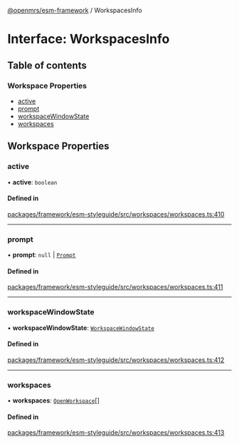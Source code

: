 [@openmrs/esm-framework](../API.md) / WorkspacesInfo

# Interface: WorkspacesInfo

## Table of contents

### Workspace Properties

- [active](WorkspacesInfo.md#active)
- [prompt](WorkspacesInfo.md#prompt)
- [workspaceWindowState](WorkspacesInfo.md#workspacewindowstate)
- [workspaces](WorkspacesInfo.md#workspaces)

## Workspace Properties

### active

• **active**: `boolean`

#### Defined in

[packages/framework/esm-styleguide/src/workspaces/workspaces.ts:410](https://github.com/openmrs/openmrs-esm-core/blob/main/packages/framework/esm-styleguide/src/workspaces/workspaces.ts#L410)

___

### prompt

• **prompt**: ``null`` \| [`Prompt`](Prompt.md)

#### Defined in

[packages/framework/esm-styleguide/src/workspaces/workspaces.ts:411](https://github.com/openmrs/openmrs-esm-core/blob/main/packages/framework/esm-styleguide/src/workspaces/workspaces.ts#L411)

___

### workspaceWindowState

• **workspaceWindowState**: [`WorkspaceWindowState`](../API.md#workspacewindowstate)

#### Defined in

[packages/framework/esm-styleguide/src/workspaces/workspaces.ts:412](https://github.com/openmrs/openmrs-esm-core/blob/main/packages/framework/esm-styleguide/src/workspaces/workspaces.ts#L412)

___

### workspaces

• **workspaces**: [`OpenWorkspace`](OpenWorkspace.md)[]

#### Defined in

[packages/framework/esm-styleguide/src/workspaces/workspaces.ts:413](https://github.com/openmrs/openmrs-esm-core/blob/main/packages/framework/esm-styleguide/src/workspaces/workspaces.ts#L413)
